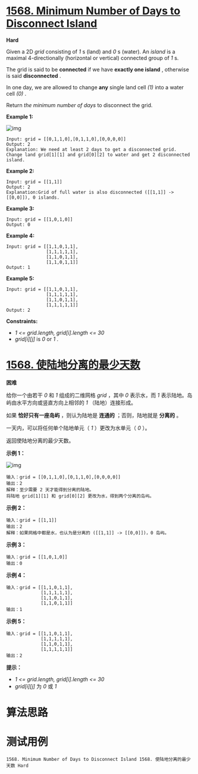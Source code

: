 # [1568. Minimum Number of Days to Disconnect Island][enTitle]

**Hard**

Given a 2D  *grid*  consisting of  *1* s (land) and  *0* s (water). An  *island*  is a maximal 4-directionally (horizontal or vertical) connected group of  *1* s.

The grid is said to be **connected**  if we have **exactly one island** , otherwise is said **disconnected** .

In one day, we are allowed to change **any** single land cell  *(1)*  into a water cell  *(0)* .

Return  *the minimum number of days*  to disconnect the grid.



**Example 1:** 

![img](https://assets.leetcode.com/uploads/2020/08/13/1926_island.png)

```
Input: grid = [[0,1,1,0],[0,1,1,0],[0,0,0,0]]
Output: 2
Explanation: We need at least 2 days to get a disconnected grid.
Change land grid[1][1] and grid[0][2] to water and get 2 disconnected island.

```

**Example 2:** 

```
Input: grid = [[1,1]]
Output: 2
Explanation:Grid of full water is also disconnected ([[1,1]] -> [[0,0]]), 0 islands.

```

**Example 3:** 

```
Input: grid = [[1,0,1,0]]
Output: 0

```

**Example 4:** 

```
Input: grid = [[1,1,0,1,1],
               [1,1,1,1,1],
               [1,1,0,1,1],
               [1,1,0,1,1]]
Output: 1

```

**Example 5:** 

```
Input: grid = [[1,1,0,1,1],
               [1,1,1,1,1],
               [1,1,0,1,1],
               [1,1,1,1,1]]
Output: 2

```



**Constraints:** 

-  *1 <= grid.length, grid[i].length <= 30*  
-  *grid[i][j]*  is  *0*  or  *1* .


# [1568. 使陆地分离的最少天数][cnTitle]

**困难**

给你一个由若干  *0*  和  *1*  组成的二维网格  *grid*  ，其中  *0*  表示水，而  *1*  表示陆地。岛屿由水平方向或竖直方向上相邻的  *1*  （陆地）连接形成。

如果 **恰好只有一座岛屿** ，则认为陆地是 **连通的**  ；否则，陆地就是 **分离的**  。

一天内，可以将任何单个陆地单元（ *1* ）更改为水单元（ *0* ）。

返回使陆地分离的最少天数。



**示例 1：** 

![img](https://assets.leetcode-cn.com/aliyun-lc-upload/uploads/2020/08/30/1926_island.png)

```
输入：grid = [[0,1,1,0],[0,1,1,0],[0,0,0,0]]
输出：2
解释：至少需要 2 天才能得到分离的陆地。
将陆地 grid[1][1] 和 grid[0][2] 更改为水，得到两个分离的岛屿。

```

**示例 2：** 

```
输入：grid = [[1,1]]
输出：2
解释：如果网格中都是水，也认为是分离的 ([[1,1]] -> [[0,0]])，0 岛屿。

```

**示例 3：** 

```
输入：grid = [[1,0,1,0]]
输出：0

```

**示例 4：** 

```
输入：grid = [[1,1,0,1,1],
             [1,1,1,1,1],
             [1,1,0,1,1],
             [1,1,0,1,1]]
输出：1

```

**示例 5：** 

```
输入：grid = [[1,1,0,1,1],
             [1,1,1,1,1],
             [1,1,0,1,1],
             [1,1,1,1,1]]
输出：2

```



**提示：** 

-  *1 <= grid.length, grid[i].length <= 30*  
-  *grid[i][j]*  为  *0*  或  *1* 




# 算法思路

# 测试用例
```
1568. Minimum Number of Days to Disconnect Island 1568. 使陆地分离的最少天数 Hard
```

[enTitle]: https://leetcode.com/problems/minimum-number-of-days-to-disconnect-island/
[cnTitle]: https://leetcode-cn.com/problems/minimum-number-of-days-to-disconnect-island/
